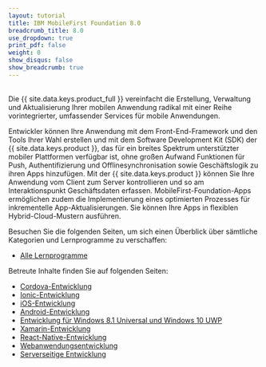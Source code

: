 ```yaml
---
layout: tutorial
title: IBM MobileFirst Foundation 8.0
breadcrumb_title: 8.0
use_dropdown: true
print_pdf: false
weight: 0
show_disqus: false
show_breadcrumb: true
---
```

<!-- NLS_CHARSET=UTF-8 -->
<br>
Die {{ site.data.keys.product_full }} vereinfacht die Erstellung, Verwaltung und Aktualisierung Ihrer mobilen Anwendung radikal mit einer Reihe vorintegrierter, umfassender Services für mobile Anwendungen.



Entwickler können Ihre Anwendung mit dem Front-End-Framework und den Tools Ihrer Wahl erstellen und mit dem
Software Development Kit (SDK) der {{ site.data.keys.product }}, das für ein breites Spektrum unterstützter mobiler Plattformen verfügbar ist,
ohne großen Aufwand Funktionen für Push, Authentifizierung und Offlinesynchronisation
sowie Geschäftslogik zu ihren Apps hinzufügen. Mit der {{ site.data.keys.product }} können Sie Ihre Anwendung vom Client zum Server kontrollieren und so
am Interaktionspunkt Geschäftsdaten erfassen. MobileFirst-Foundation-Apps ermöglichen zudem die Implementierung eines optimierten Prozesses für inkrementelle App-Aktualisierungen.
Sie können Ihre Apps in flexiblen Hybrid-Cloud-Mustern ausführen.

Besuchen Sie die folgenden Seiten, um sich einen Überblick über sämtliche Kategorien und Lernprogramme zu verschaffen:

* [Alle Lernprogramme](all-tutorials/)

Betreute Inhalte finden Sie auf folgenden Seiten:

* [Cordova-Entwicklung ](cordova-tutorials/)
* [Ionic-Entwicklung](ionic-tutorials/)
* [iOS-Entwicklung](ios-tutorials/)
* [Android-Entwicklung](android-tutorials/)
* [Entwicklung für Windows 8.1 Universal und Windows 10 UWP](windows-8-10-tutorials/)
* [Xamarin-Entwicklung](xamarin-tutorials/)
* [React-Native-Entwicklung](reactnative-tutorials/) 
* [Webanwendungsentwicklung](web-tutorials/)
* [Serverseitige Entwicklung](server-side-tutorials/)
